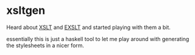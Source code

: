 # xsltgen

Heard about [XSLT](https://en.wikipedia.org/wiki/XSLT) and [EXSLT](http://exslt.org/)
and started playing with them a bit.

essentially this is just a haskell tool to let me play around with generating
the stylesheets in a nicer form.

